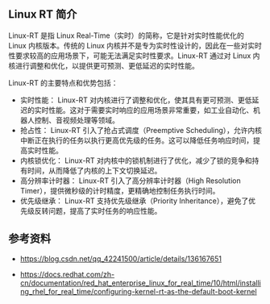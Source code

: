 ## Linux RT 简介

Linux-RT 是指 Linux Real-Time（实时）的简称，它是针对实时性能优化的 Linux 内核版本。传统的 Linux 内核并不是专为实时性设计的，因此在一些对实时性要求较高的应用场景下，可能无法满足实时性要求。Linux-RT 通过对 Linux 内核进行调整和优化，以提供更可预测、更低延迟的实时性能。

Linux-RT 的主要特点和优势包括：

- 实时性能： Linux-RT 对内核进行了调整和优化，使其具有更可预测、更低延迟的实时性能。这对于需要实时响应的应用场景非常重要，如工业自动化、机器人控制、音视频处理等领域。
- 抢占性： Linux-RT 引入了抢占式调度（Preemptive Scheduling），允许内核中断正在执行的任务以执行更高优先级的任务。这可以降低任务响应时间，提高实时性能。
- 内核锁优化： Linux-RT 对内核中的锁机制进行了优化，减少了锁的竞争和持有时间，从而降低了内核的上下文切换延迟。
- 高分辨率计时器： Linux-RT 引入了高分辨率计时器（High Resolution Timer），提供微秒级的计时精度，更精确地控制任务执行时间。
- 优先级继承： Linux-RT 支持优先级继承（Priority Inheritance），避免了优先级反转问题，提高了实时任务的响应性能。

## 参考资料

- <https://blog.csdn.net/qq_42241500/article/details/136167651>

- <https://docs.redhat.com/zh-cn/documentation/red_hat_enterprise_linux_for_real_time/10/html/installing_rhel_for_real_time/configuring-kernel-rt-as-the-default-boot-kernel>